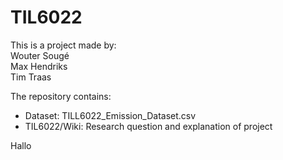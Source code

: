 # TIL6022
This is a project made by: <br>
Wouter Sougé <br>
Max Hendriks <br>
Tim Traas    <br>

The repository contains:
- Dataset: TILL6022_Emission_Dataset.csv
- TIL6022/Wiki: Research question and explanation of project

Hallo